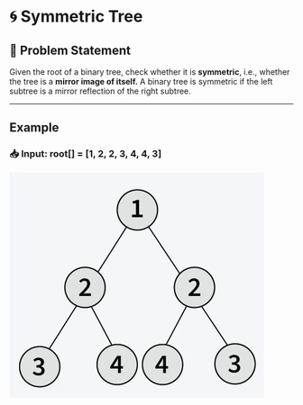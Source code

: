 # 🌀 Symmetric Tree

## 📝 Problem Statement

 Given the root of a binary tree, check whether it is **symmetric**, i.e., whether the tree is a **mirror image of itself.** A binary tree is symmetric if the left subtree is a mirror reflection of the right subtree.

---

## Example

### 📥 Input: root[] = [1, 2, 2, 3, 4, 4, 3]
![Symmetric Tree](assets/tree1.png)

